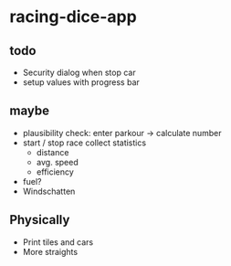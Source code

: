 # racing-dice-app

## todo

* Security dialog when stop car
* setup values with progress bar

## maybe

* plausibility check: enter parkour -> calculate number
* start / stop race collect statistics
    * distance
    * avg. speed
    * efficiency
* fuel?
* Windschatten

## Physically

* Print tiles and cars
* More straights